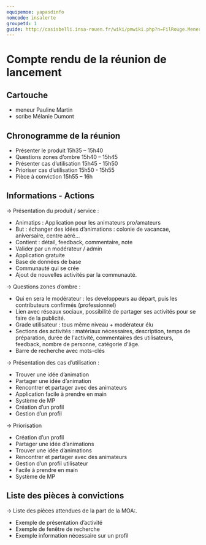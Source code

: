 ```yaml
---
equipemoe: yapasdinfo
nomcode: insalerte
groupetd: 1
guide: http://casisbelli.insa-rouen.fr/wiki/pmwiki.php?n=FilRouge.MenerReunionLancement
---
```


# Compte rendu de la réunion de lancement
 
## Cartouche
 - meneur Pauline Martin
 - scribe Mélanie Dumont

## Chronogramme de la réunion
- Présenter le produit 15h35 – 15h40
- Questions zones d’ombre 15h40 – 15h45
- Présenter cas d’utilisation 15h45 - 15h50
- Prioriser cas d’utilisation 15h50 - 15h55
- Pièce à conviction 15h55 – 16h

## Informations - Actions
→ Présentation du produit / service :
- Animatips : Application pour les animateurs pro/amateurs
- But : échanger des idées d’animations : colonie de vacancae, aniversaire, centre aéré...
- Contient : détail, feedback, commentaire, note
- Valider par un modérateur / admin
- Application gratuite
- Base de données de base
- Communauté qui se crée
- Ajout de nouvelles activités par la communauté.

→ Questions zones d’ombre :
- Qui en sera le modérateur : les developpeurs au départ, puis les contributeurs confirmés (professionnel)
- Lien avec réseaux sociaux, possibilité de partager ses activités pour se faire de la publicité.
- Grade utilisateur : tous même niveau + modérateur élu
- Sections des activités : matériaux nécessaires, description, temps de préparation, durée de l'activité, commentaires des
 utilisateurs, feedback, nombre de personne, catégorie d'âge.
- Barre de recherche avec mots-clés

→ Présentation des cas d’utilisation :
- Trouver une idée d’animation
- Partager une idée d’animation
- Rencontrer et partager avec des animateurs
- Application facile à prendre en main
- Système de MP
- Création d’un profil
- Gestion d’un profil

→ Priorisation
- Création d’un profil 
- Partager une idée d’animations
- Trouver une idée d’animations
- Rencontrer et partager avec des animateurs
- Gestion d’un profil utilisateur
- Facile à prendre en main
- Système de MP

## Liste des pièces à convictions
-> Liste des pièces attendues de la part de la MOA:.
- Exemple de présentation d’activité
- Exemple de fenêtre de recherche
- Exemple information nécessaire sur un profil
